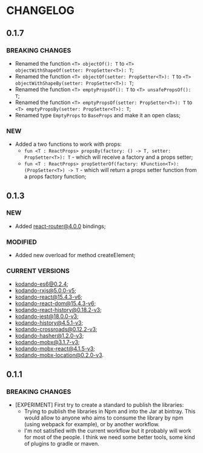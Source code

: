 # CHANGELOG

## 0.1.7

### BREAKING CHANGES

* Renamed the function `<T> objectOf(): T` to `<T> objectWithShapeOf(setter: PropSetter<T>): T`;
* Renamed the function `<T> objectOf(setter: PropSetter<T>): T` to `<T> objectWithShapeBy(setter: PropSetter<T>): T`;
* Renamed the function `<T> emptyPropsOf(): T` to `<T> unsafePropsOf(): T`;
* Renamed the function `<T> emptyPropsOf(setter: PropSetter<T>): T` to `<T> emptyPropsBy(setter: PropSetter<T>): T`;
* Renamed type `EmptyProps` to `BaseProps` and make it an open class;

### NEW

* Added a two functions to work with props:
  * `fun <T : ReactProps> propsBy(factory: () -> T, setter: PropSetter<T>): T` - which will receive a factory and a props setter;
  * `fun <T : ReactProps> propSetterOf(factory: KFunction<T>): (PropSetter<T>) -> T` - which will return a props setter function from a props factory function;



## 0.1.3

### NEW

* Added react-router@4.0.0 bindings;

### MODIFIED

* Added new overload for method createElement;


### CURRENT VERSIONS

* kodando-es6@0.2.4;
* kodando-rxjs@5.0.0-v5;
* kodando-react@15.4.3-v6;
* kodando-react-dom@15.4.3-v6;
* kodando-react-history@0.18.2-v3;
* kodando-jest@18.0.0-v3;
* kodando-history@4.5.1-v3;
* kodando-crossroads@0.12.2-v3;
* kodando-hasher@1.2.0-v3;
* kodando-mobx@3.1.7-v3;
* kodando-mobx-react@4.1.5-v3;
* kodando-mobx-location@0.2.0-v3.


## 0.1.1

### BREAKING CHANGES

* [EXPERIMENT] First try to create a standard to publish the libraries:
    * Trying to publish the libraries in Npm and into the Jar at bintray.
      This would allow to anyone who aims to consume the library by npm (using webpack for example),
      or by another workflow.
    * I'm not satisfied with the current workflow but it probably will work for
      most of the people. I think we need some better tools, some kind of
      plugins to gradle or maven.
